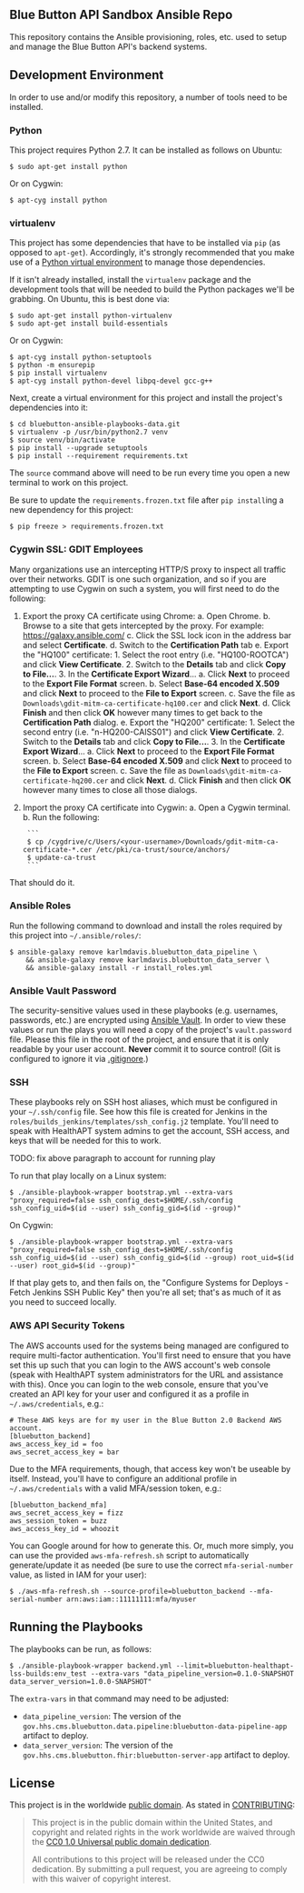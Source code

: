 Blue Button API Sandbox Ansible Repo
------------------------------------

This repository contains the Ansible provisioning, roles, etc. used to setup and manage the Blue Button API's backend systems.

## Development Environment

In order to use and/or modify this repository, a number of tools need to be installed.

### Python

This project requires Python 2.7. It can be installed as follows on Ubuntu:

    $ sudo apt-get install python

Or on Cygwin:

    $ apt-cyg install python

### virtualenv

This project has some dependencies that have to be installed via `pip` (as opposed to `apt-get`). Accordingly, it's strongly recommended that you make use of a [Python virtual environment](http://docs.python-guide.org/en/latest/dev/virtualenvs/) to manage those dependencies.

If it isn't already installed, install the `virtualenv` package and the development tools that will be needed to build the Python packages we'll be grabbing. On Ubuntu, this is best done via:

    $ sudo apt-get install python-virtualenv
    $ sudo apt-get install build-essentials

Or on Cygwin:

    $ apt-cyg install python-setuptools
    $ python -m ensurepip
    $ pip install virtualenv
    $ apt-cyg install python-devel libpq-devel gcc-g++

Next, create a virtual environment for this project and install the project's dependencies into it:

    $ cd bluebutton-ansible-playbooks-data.git
    $ virtualenv -p /usr/bin/python2.7 venv
    $ source venv/bin/activate
    $ pip install --upgrade setuptools
    $ pip install --requirement requirements.txt

The `source` command above will need to be run every time you open a new terminal to work on this project.

Be sure to update the `requirements.frozen.txt` file after `pip install`ing a new dependency for this project:

    $ pip freeze > requirements.frozen.txt

### Cygwin SSL: GDIT Employees

Many organizations use an intercepting HTTP/S proxy to inspect all traffic over their networks. GDIT is one such organization, and so if you are attempting to use Cygwin on such a system, you will first need to do the following:

1. Export the proxy CA certificate using Chrome:
    a. Open Chrome.
    b. Browse to a site that gets intercepted by the proxy. For example: <https://galaxy.ansible.com/>
    c. Click the SSL lock icon in the address bar and select **Certificate**.
    d. Switch to the **Certification Path** tab
    e. Export the "HQ100" certificate:
        1. Select the root entry (i.e. "HQ100-ROOTCA") and click **View Certificate**.
        2. Switch to the **Details** tab and click **Copy to File...**.
        3. In the **Certificate Export Wizard**...
            a. Click **Next** to proceed to the **Export File Format** screen.
            b. Select **Base-64 encoded X.509** and click **Next** to proceed to the **File to Export** screen.
            c. Save the file as `Downloads\gdit-mitm-ca-certificate-hq100.cer` and click **Next**.
            d. Click **Finish** and then click **OK** however many times to get back to the **Certification Path** dialog.
    e. Export the "HQ200" certificate:
        1. Select the second entry (i.e. "n-HQ200-CAISS01") and click **View Certificate**.
        2. Switch to the **Details** tab and click **Copy to File...**.
        3. In the **Certificate Export Wizard**...
            a. Click **Next** to proceed to the **Export File Format** screen.
            b. Select **Base-64 encoded X.509** and click **Next** to proceed to the **File to Export** screen.
            c. Save the file as `Downloads\gdit-mitm-ca-certificate-hq200.cer` and click **Next**.
            d. Click **Finish** and then click **OK** however many times to close all those dialogs.
2. Import the proxy CA certificate into Cygwin:
    a. Open a Cygwin terminal.
    b. Run the following:
        
        ```
        $ cp /cygdrive/c/Users/<your-username>/Downloads/gdit-mitm-ca-certificate-*.cer /etc/pki/ca-trust/source/anchors/
        $ update-ca-trust
        ```
        
That should do it.

### Ansible Roles

Run the following command to download and install the roles required by this project into `~/.ansible/roles/`:

    $ ansible-galaxy remove karlmdavis.bluebutton_data_pipeline \
        && ansible-galaxy remove karlmdavis.bluebutton_data_server \
        && ansible-galaxy install -r install_roles.yml

### Ansible Vault Password

The security-sensitive values used in these playbooks (e.g. usernames, passwords, etc.) are encrypted using [Ansible Vault](http://docs.ansible.com/ansible/playbooks_vault.html). In order to view these values or run the plays you will need a copy of the project's `vault.password` file. Please this file in the root of the project, and ensure that it is only readable by your user account. **Never** commit it to source control! (Git is configured to ignore it via [.gitignore](./.gitignore).)

### SSH

These playbooks rely on SSH host aliases, which must be configured in your `~/.ssh/config` file. See how this file is created for Jenkins in the `roles/builds_jenkins/templates/ssh_config.j2` template. You'll need to speak with HealthAPT system admins to get the account, SSH access, and keys that will be needed for this to work.

TODO: fix above paragraph to account for running play

To run that play locally on a Linux system:

    $ ./ansible-playbook-wrapper bootstrap.yml --extra-vars "proxy_required=false ssh_config_dest=$HOME/.ssh/config ssh_config_uid=$(id --user) ssh_config_gid=$(id --group)"

On Cygwin:

    $ ./ansible-playbook-wrapper bootstrap.yml --extra-vars "proxy_required=false ssh_config_dest=$HOME/.ssh/config ssh_config_uid=$(id --user) ssh_config_gid=$(id --group) root_uid=$(id --user) root_gid=$(id --group)"

If that play gets to, and then fails on, the "Configure Systems for Deploys - Fetch Jenkins SSH Public Key" then you're all set; that's as much of it as you need to succeed locally.

### AWS API Security Tokens

The AWS accounts used for the systems being managed are configured to require multi-factor authentication. You'll first need to ensure that you have set this up such that you can login to the AWS account's web console (speak with HealthAPT system administrators for the URL and assistance with this). Once you can login to the web console, ensure that you've created an API key for your user and configured it as a profile in `~/.aws/credentials`, e.g.:

```
# These AWS keys are for my user in the Blue Button 2.0 Backend AWS account.
[bluebutton_backend]
aws_access_key_id = foo
aws_secret_access_key = bar
```

Due to the MFA requirements, though, that access key won't be useable by itself. Instead, you'll have to configure an additional profile in `~/.aws/credentials` with a valid MFA/session token, e.g.:

```
[bluebutton_backend_mfa]
aws_secret_access_key = fizz
aws_session_token = buzz
aws_access_key_id = whoozit
```

You can Google around for how to generate this. Or, much more simply, you can use the provided `aws-mfa-refresh.sh` script to automatically generate/update it as needed (be sure to use the correct `mfa-serial-number` value, as listed in IAM for your user):

    $ ./aws-mfa-refresh.sh --source-profile=bluebutton_backend --mfa-serial-number arn:aws:iam::11111111:mfa/myuser

## Running the Playbooks

The playbooks can be run, as follows:

    $ ./ansible-playbook-wrapper backend.yml --limit=bluebutton-healthapt-lss-builds:env_test --extra-vars "data_pipeline_version=0.1.0-SNAPSHOT data_server_version=1.0.0-SNAPSHOT"

The `extra-vars` in that command may need to be adjusted:

* `data_pipeline_version`: The version of the `gov.hhs.cms.bluebutton.data.pipeline:bluebutton-data-pipeline-app` artifact to deploy.
* `data_server_version`: The version of the `gov.hhs.cms.bluebutton.fhir:bluebutton-server-app` artifact to deploy.

## License

This project is in the worldwide [public domain](LICENSE.md). As stated in [CONTRIBUTING](CONTRIBUTING.md):

> This project is in the public domain within the United States, and copyright and related rights in the work worldwide are waived through the [CC0 1.0 Universal public domain dedication](https://creativecommons.org/publicdomain/zero/1.0/).
>
> All contributions to this project will be released under the CC0 dedication. By submitting a pull request, you are agreeing to comply with this waiver of copyright interest.

